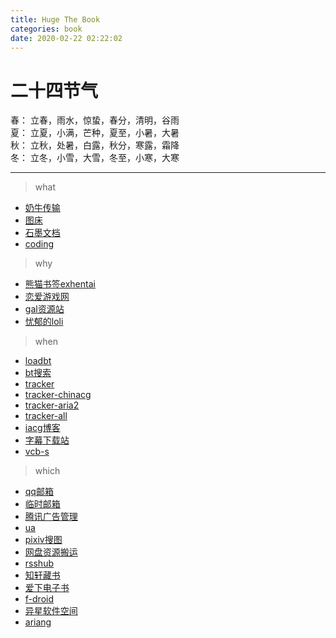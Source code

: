 ```yaml
---
title: Huge The Book
categories: book
date: 2020-02-22 02:22:02
---
```


# 二十四节气

春：  立春，雨水，惊蛰，春分，清明，谷雨  
夏：  立夏，小满，芒种，夏至，小暑，大暑  
秋：  立秋，处暑，白露，秋分，寒露，霜降  
冬：  立冬，小雪，大雪，冬至，小寒，大寒

---

> what
- [奶牛传输](https://cowtransfer.com)
- [图床](http://lmg.beigu.pro:666/)
- [石墨文档](https://shimo.im)
- [coding](https://nibazshab.coding.net)

> why
- [熊猫书签exhentai](https://expanda.org)
- [恋爱游戏网](https://www.lianaiyx.com)
- [gal资源站](https://www.nyagal.com)
- [忧郁的loli](https://www.mmgal.com)

> when
- [loadbt](https://www.loadbt.com/files)
- [bt搜索](https://hao.su/909)
- [tracker](https://github.com/ngosang/trackerslist)
- [tracker-chinacg](https://gitee.com/banbendalao/hosts_optimize_tracker_links/raw/master/tracker.txt)
- [tracker-aria2](http://edam.top/tk/)
- [tracker-all](https://trackerslist.com/all.txt)
- [iacg博客](https://iacg.rip)
- [字幕下载站](https://assrt.net/xml/list/sub/)
- [vcb-s](https://vcb-s.com)

> which
- [qq邮箱](https://w.mail.qq.com)
- [临时邮箱](https://10minutemail.net/m/?lang=zh-cn)
- [腾讯广告管理](https://privacy.qq.com/yszc-m.htm)
- [ua](http://service.spiritsoft.cn/ua.html)
- [pixiv搜图](http://saucenao.com)
- [网盘资源搬运](https://www.multcloud.com)
- [rsshub](https://docs.rsshub.app)
- [知轩藏书](http://www.zxcs.me/)
- [爱下电子书](https://m.aixdzs.com/)
- [f-droid](https://f-droid.org/packages/io.mrarm.irc/)
- [异星软件空间](http://yx.bsh.me/)
- [ariang](http://aria2.net)
